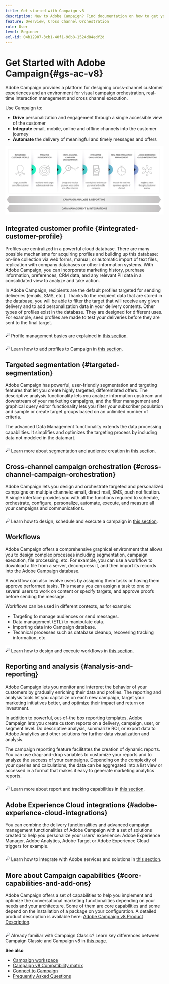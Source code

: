 ```yaml
---
title: Get started with Campaign v8
description: New to Adobe Campaign? Find documentation on how to get your software up and running and where to begin with the interface.
feature: Overview, Cross Channel Orchestration
role: User
level: Beginner
exl-id: 04b12907-3cb1-40f1-90b8-1524d84edf2d
---
```

# Get Started with Adobe Campaign{#gs-ac-v8}

Adobe Campaign provides a platform for designing cross-channel customer experiences and an environment for visual campaign orchestration, real-time interaction management and cross channel execution.

Use Campaign to:

* **Drive** personalization and engagement through a single accessible view of the customer
* **Integrate** email, mobile, online and offline channels into the customer journey
* **Automate** the delivery of meaningful and timely messages and offers

![](assets/do-not-localize/ac-capabilities.png) 

## Integrated customer profile {#integrated-customer-profile}

Profiles are centralized in a powerful cloud database. There are many possible mechanisms for acquiring profiles and building up this database: on-line collection via web forms, manual, or automatic import of text files, replication with company databases or other information systems. With Adobe Campaign, you can incorporate marketing history, purchase information, preferences, CRM data, and any relevant PII data in a consolidated view to analyze and take action.

In Adobe Campaign, recipients are the default profiles targeted for sending deliveries (emails, SMS, etc.). Thanks to the recipient data that are stored in the database, you will be able to filter the target that will receive any given delivery and to add personalization data in your delivery contents. Other types of profiles exist in the database. They are designed for different uses. For example, seed profiles are made to test your deliveries before they are sent to the final target.

![](../assets/do-not-localize/glass.png) Profile management basics are explained in [this section](audiences.md).

![](../assets/do-not-localize/glass.png) Learn how to add profiles to Campaign in [this section](import.md).

## Targeted segmentation {#targeted-segmentation}

Adobe Campaign has powerful, user-friendly segmentation and targeting features that let you create highly targeted, differentiated offers. The descriptive analysis functionality lets you analyze information upstream and downstream of your marketing campaigns, and the filter management and graphical query editor functionality lets you filter your subscriber population and sample or create target groups based on an unlimited number of criteria. 

The advanced Data Management functionality extends the data processing capabilities. It simplifies and optimizes the targeting process by including data not modeled in the datamart. 

![](../assets/do-not-localize/glass.png) Learn more about segmentation and audience creation in [this section](audiences.md).

## Cross-channel campaign orchestration {#cross-channel-campaign-orchestration}

Adobe Campaign lets you design and orchestrate targeted and personalized campaigns on multiple channels: email, direct mail, SMS, push notification. A single interface provides you with all the functions required to schedule, orchestrate, configure, personalize, automate, execute, and measure all your campaigns and communications. 

![](../assets/do-not-localize/glass.png) Learn how to design, schedule and execute a campaign in [this section](campaigns.md).

## Workflows

Adobe Campaign offers a comprehensive graphical environment that allows you to design complex processes including segmentation, campaign execution, file processing, etc. For example, you can use a workflow to download a file from a server, decompress it, and then import its records into the Adobe Campaign database.

A workflow can also involve users by assigning them tasks or having them approve performed tasks. This means you can assign a task to one or several users to work on content or specify targets, and approve proofs before sending the message.

Workflows can be used in different contexts, as for example:

* Targeting to manage audiences or send messages.
* Data management (ETL) to manipulate data.
* Importing data into Campaign database.
* Technical processes such as database cleanup, recovering tracking information, etc.

![](../assets/do-not-localize/glass.png) Learn how to design and execute workflows in [this section](../config/workflows.md).

## Reporting and analysis {#analysis-and-reporting}

Adobe Campaign lets you monitor and interpret the behavior of your customers by gradually enriching their data and profiles. The reporting and analysis tools let you capitalize on each new campaign, target your marketing initiatives better, and optimize their impact and return on investment. 

In addition to powerful, out-of-the box reporting templates, Adobe Campaign lets you create custom reports on a delivery, campaign, user, or segment level. Do descriptive analysis, summarize ROI, or export data to Adobe Analytics and other solutions for further data visualization and analysis.

The campaign reporting feature facilitates the creation of dynamic reports. You can use drag-and-drop variables to customize your reports and to analyze the success of your campaigns. Depending on the complexity of your queries and calculations, the data can be aggregated into a list view or accessed in a format that makes it easy to generate marketing analytics reports.


![](../assets/do-not-localize/glass.png) Learn more about report and tracking capabilities in [this section](../reporting/gs-reporting.md).

## Adobe Experience Cloud integrations {#adobe-experience-cloud-integrations}

You can combine the delivery functionalities and advanced campaign management functionalities of Adobe Campaign with a set of solutions created to help you personalize your users' experience: Adobe Experience Manager, Adobe Analytics, Adobe Target or Adobe Experience Cloud triggers for example.  

![](../assets/do-not-localize/glass.png) Learn how to integrate with Adobe services and solutions in [this section](../connect/integration.md).

## More about Campaign capabilities {#core-capabilities-and-add-ons}

Adobe Campaign offers a set of capabilities to help you implement and optimize the conversational marketing functionalities depending on your needs and your architecture. Some of them are core capabilities and some depend on the installation of a package on your configuration. A detailed product description is available here: [Adobe Campaign v8 Product Description](https://helpx.adobe.com/legal/product-descriptions/adobe-campaign-managed-cloud-services.html).

![](../assets/do-not-localize/glass.png) Already familiar with Campaign Classic? Learn key differences between Campaign Classic and Campaign v8 in [this page](v7-to-v8.md).

**See also**

* [Campaign workspace](campaign-ui.md)
* [Campaign v8 Compatibility matrix](compatibility-matrix.md)
* [Connect to Campaign](connect.md)
* [Frequently Asked Questions](campaign-faq.md)
